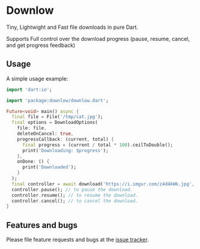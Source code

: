 # Downlow

Tiny, Lightwight and Fast file downloads in pure Dart.

Supports Full control over the download progress (pause, resume, cancel, and get progress feedback)

## Usage

A simple usage example:

```dart
import 'dart:io';

import 'package:downlow/downlow.dart';

Future<void> main() async {
  final file = File('/tmp/cat.jpg');
  final options = DownloadOptions(
    file: file,
    deleteOnCancel: true,
    progressCallback: (current, total) {
      final progress = (current / total * 100).ceilToDouble();
      print('Downloading: $progress');
    },
    onDone: () {
      print('Downloaded');
    }
  );
  final controller = await download('https://i.imgur.com/z4d4kWk.jpg', options);
  controller.pause(); // to pause the download.
  controller.resume(); // to resume the download.
  controller.cancel(); // to cancel the download.
}
```

## Features and bugs

Please file feature requests and bugs at the [issue tracker][tracker].

[tracker]: http://example.com/issues/replaceme
